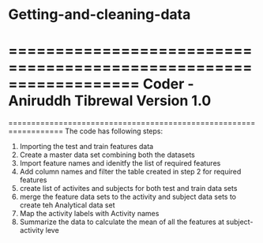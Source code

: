 # Getting-and-cleaning-data

==================================================================
Coder - Aniruddh Tibrewal 
Version 1.0
==================================================================

==================================================================
The code has following steps:

1. Importing the test and train features data
2. Create a master data set combining both the datasets
3. Import feature names and idenitfy the list of required features 
4. Add column names and filter the table created in step 2 for required features
5. create list of activites and subjects for both test and train data sets
6. merge the feature data sets to the activity and subject data sets to create teh Analytical data set
7. Map the activity labels with Activity names
8. Summarize the data to calculate the mean of all the features at subject-activity leve

